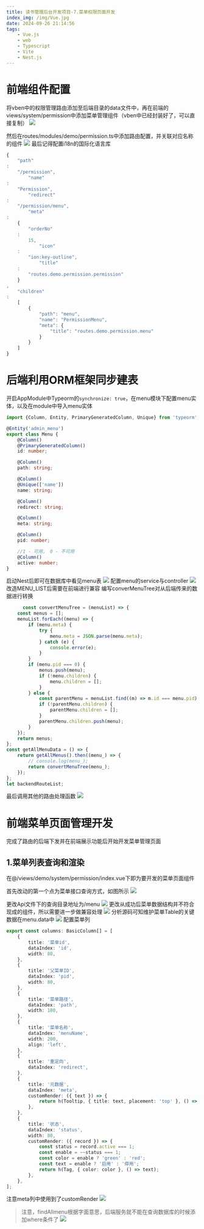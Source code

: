 ```yaml
---
title: 读书管理后台开发项目-7.菜单权限页面开发
index_img: /img/Vue.jpg
date: 2024-09-26 21:14:56
tags:
    - Vue.js
    - web
    - Typescript
    - Vite
    - Nest.js
---
```


# 前端组件配置

将vben中的权限管理路由添加至后端目录的data文件中，再在前端的views/system/permission中添加菜单管理组件（vben中已经封装好了，可以直接复制）
![](https://picbed-1251050137.cos.ap-nanjing.myqcloud.com/20240927153409.png)

然后在routes/modules/demo/permission.ts中添加路由配置，并关联对应名称的组件
![](https://picbed-1251050137.cos.ap-nanjing.myqcloud.com/20240927153916.png)
最后记得配置i18n的国际化语言库

```typescript
{
    "path"
:
    "/permission",
        "name"
:
    "Permission",
        "redirect"
:
    "/permission/menu",
        "meta"
:
    {
        "orderNo"
    :
        15,
            "icon"
    :
        "ion:key-outline",
            "title"
    :
        "routes.demo.permission.permission"
    }
,
    "children"
:
    [
        {
            "path": "menu",
            "name": "PermissionMenu",
            "meta": {
                "title": "routes.demo.permission.menu"
            }
        }
    ]
}
```

# 后端利用ORM框架同步建表

开启AppModule中Typeorm的```synchronize: true```，在menu模块下配置menu实体，以及在module中导入menu实体

```typescript
import {Column, Entity, PrimaryGeneratedColumn, Unique} from 'typeorm';

@Entity('admin_menu')
export class Menu {
    @Column()
    @PrimaryGeneratedColumn()
    id: number;

    @Column()
    path: string;

    @Column()
    @Unique(['name'])
    name: string;

    @Column()
    redirect: string;

    @Column()
    meta: string;

    @Column()
    pid: number;

    //1 - 可用， 0 - 不可用
    @Column()
    active: number;
}
```

启动Nest后即可在数据库中看见menu表
![](https://picbed-1251050137.cos.ap-nanjing.myqcloud.com/20240927154905.png)
配置menu的service与controller
![](https://picbed-1251050137.cos.ap-nanjing.myqcloud.com/20240928143540.png)
改造MENU_LIST后需要在前端进行兼容
编写converMenuTree对从后端传来的数据进行转换

```typescript
      const convertMenuTree = (menuList) => {
    const menus = [];
    menuList.forEach((menu) => {
        if (menu.meta) {
            try {
                menu.meta = JSON.parse(menu.meta);
            } catch (e) {
                console.error(e);
            }
        }
        if (menu.pid === 0) {
            menus.push(menu);
            if (!menu.children) {
                menu.children = [];
            }
        } else {
            const parentMenu = menuList.find((m) => m.id === menu.pid);
            if (!parentMenu.children) {
                parentMenu.children = [];
            }
            parentMenu.children.push(menu);
        }
    });
    return menus;
};
const getAllMenuData = () => {
    return getAllMenus().then((menu_) => {
        // console.log(menu_);
        return convertMenuTree(menu_);
    });
};
let backendRouteList;
```

最后调用其他的路由处理函数
![](https://picbed-1251050137.cos.ap-nanjing.myqcloud.com/20240928151255.png)

# 前端菜单页面管理开发
完成了路由的后端下发并在前端展示功能后开始开发菜单管理页面
## 1.菜单列表查询和渲染
在@/views/demo/system/permission/index.vue下即为要开发的菜单页面组件

首先改动的第一个点为菜单接口查询方式，如图所示
![](https://picbed-1251050137.cos.ap-nanjing.myqcloud.com/20240928152700.png)

更改Api文件下的查询目录地址为/menu
![](https://picbed-1251050137.cos.ap-nanjing.myqcloud.com/20240928153235.png)
更改从成功后菜单数据结构并不符合现成的组件，所以需要进一步做兼容处理
![](https://picbed-1251050137.cos.ap-nanjing.myqcloud.com/20240928153409.png)
分析源码可知维护菜单Table的关键数据在menu.data中
![](https://picbed-1251050137.cos.ap-nanjing.myqcloud.com/20240928153602.png)
配置菜单列
```typescript
export const columns: BasicColumn[] = [
    {
        title: '菜单id',
        dataIndex: 'id',
        width: 80,
    },
    {
        title: '父菜单ID',
        dataIndex: 'pid',
        width: 80,
    },
    {
        title: '菜单路径',
        dataIndex: 'path',
        width: 180,
    },
    {
        title: '菜单名称',
        dataIndex: 'menuName',
        width: 200,
        align: 'left',
    },
    {
        title: '重定向',
        dataIndex: 'redirect',
    },
    {
        title: '元数据',
        dataIndex: 'meta',
        customRender: ({ text }) => {
            return h(Tooltip, { title: text, placement: 'top' }, () => text.slice(0, 10) + '...');
        },
    },
    {
        title: '状态',
        dataIndex: 'status',
        width: 80,
        customRender: ({ record }) => {
            const status = record.active === 1;
            const enable = ~~status === 1;
            const color = enable ? 'green' : 'red';
            const text = enable ? '启用' : '停用';
            return h(Tag, { color: color }, () => text);
        },
    },
];

```
注意meta列中使用到了customRender
![](https://picbed-1251050137.cos.ap-nanjing.myqcloud.com/20240928155758.png)
>注意，findAllmenu根据字面意思，后端服务就不能在查询数据库的时候添加where条件了
> ![](https://picbed-1251050137.cos.ap-nanjing.myqcloud.com/20240928154002.png)

